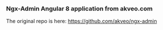 ### Ngx-Admin Angular 8 application from akveo.com

The original repo is here: https://github.com/akveo/ngx-admin

